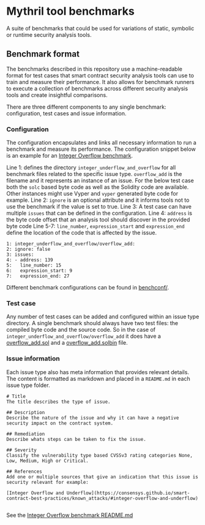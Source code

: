 # Mythril tool benchmarks 
A suite of benchmarks that could be used for variations of static, symbolic or runtime security analysis tools.

## Benchmark format 

The benchmarks described in this repository use a machine-readable format for test cases that smart contract security analysis tools can use to train and measure their performance. It also allows for benchmark runners to execute a collection of benchmarks across different security analysis tools and create insightful comparisons. 

There are three different components to any single benchmark: configuration, test cases and issue information.

### Configuration

The configuration encapsulates and links all necessary information to run a benchmark and measure its performance. The configuration snippet below is an example for an [Integer Overflow benchmark](./benchmarks/integer_overflow_and_underflow/). 

Line 1: defines the directory `integer_underflow_and_overflow` for all benchmark files related to the specific issue type. `overflow_add` is the filename and it represents an instance of an issue. For the below test case both the `solc` based byte code as well as the Solidity code are available. Other instances might use Vyper and `vyper` generated byte code for example. 
Line 2: `ignore` is an optional attribute and it informs tools not to use the benchmark if the value is set to true. 
Line 3: A test case can have multiple `issues` that can be defined in the configuration. 
Line 4: `address` is the byte code offset that an analysis tool should discover in the provided byte code
Line 5-7: `line_number`, `expression_start` and `expression_end` define the location of the code that is affected by the issue.

```
1: integer_underflow_and_overflow/overflow_add:
2: ignore: false 
3: issues: 
4: - address: 139
5:   line_number: 15
6:   expression_start: 9 
7:   expression_end: 27
```

Different benchmark configurations can be found in [benchconf/](./benchconf/). 

### Test case 

Any number of test cases can be added and configured within an issue type directory. A single benchmark should always have two test files: the compiled byte code and the source code. So in the case of `integer_underflow_and_overflow/overflow_add` it does have a [overflow_add.sol](./benchmarks/integer_overflow_and_underflow/overflow_add.sol) and a [overflow_add.solbin](./benchmarks/integer_overflow_and_underflow/overflow_add.solbin) file. 


### Issue information 

Each issue type also has meta information that provides relevant details. The content is formatted as markdown and placed in a `README.md` in each issue type folder. 

```
# Title 
The title describes the type of issue. 

## Description
Describe the nature of the issue and why it can have a negative security impact on the contract system.

## Remediation 
Describe whats steps can be taken to fix the issue. 

## Severity
Classify the vulnerability type based CVSSv3 rating categories None, Low, Medium, High or Critical.

## References
Add one or multiple sources that give an indication that this issue is security relevant for example:

[Integer Overflow and Underflow](https://consensys.github.io/smart-contract-best-practices/known_attacks/#integer-overflow-and-underflow)
 
```


See the [Integer Overflow benchmark README.md](./benchmarks/integer_overflow_and_underflow/README.md) 

